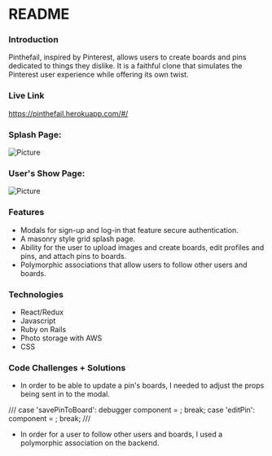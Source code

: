 # README

### Introduction
Pinthefail, inspired by Pinterest, allows users to create boards and pins dedicated 
to things they dislike. It is a faithful clone that simulates the Pinterest user experience while offering its own twist.

### Live Link
https://pinthefail.herokuapp.com/#/

### Splash Page:
![Picture](https://user-images.githubusercontent.com/44717186/66662801-7bfb9900-ec17-11e9-8fe8-e048d3481ef4.png)

### User's Show Page:
![Picture](https://user-images.githubusercontent.com/44717186/68601137-c0c25c00-0471-11ea-835f-79eb98621da3.png)

### Features
* Modals for sign-up and log-in that feature secure authentication.
* A masonry style grid splash page.
* Ability for the user to upload images and create boards, edit profiles and pins, and attach pins to boards.  
* Polymorphic associations that allow users to follow other users and boards.  

### Technologies
* React/Redux
* Javascript
* Ruby on Rails
* Photo storage with AWS
* CSS

### Code Challenges + Solutions  
* In order to be able to update a pin's boards, I needed to adjust the props being sent in to the modal.  

///
case 'savePinToBoard':
      debugger
      component = <PinToBoardContainer pinId={modal.props}/>; 
      break; 
    case 'editPin':
      component = <PinEditFormContainer pinId={modal.props}/>;
      break; 
      ///

* In order for a user to follow other users and boards, I used a polymorphic association on the backend.


